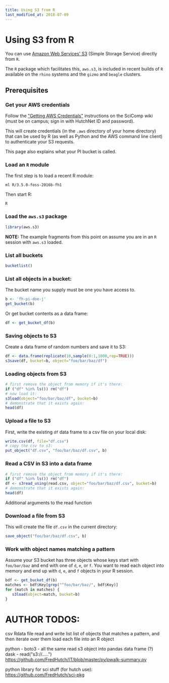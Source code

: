 ```yaml
---
title: Using S3 from R
last_modified_at: 2018-07-09
---
```


# Using S3 from R

You can use [Amazon Web Services' S3](https://aws.amazon.com/s3/) (Simple Storage Service) directly from `R`.

The `R` package which facilitates this, `aws.s3`, is included in recent builds of `R` available on the `rhino` systems
and the `gizmo` and `beagle` clusters.


## Prerequisites

### Get your AWS credentials

Follow the ["Getting AWS Credentials"](https://teams.fhcrc.org/sites/citwiki/SciComp/Pages/Getting%20AWS%20Credentials.aspx) instructions on the SciComp wiki (must be on campus; sign in with HutchNet ID and password).

This will create credentials (in the `.aws` directory of your home directory)
that can be used by R (as well as Python and the AWS command line client)
to authenticate your S3 requests.

This page also explains what your PI bucket is called. 


### Load an `R` module

The first step is to load a recent R module:

```
ml R/3.5.0-foss-2016b-fh1
```

Then start R:

```
R
```

### Load the `aws.s3` package


```R
library(aws.s3)
```

**NOTE:** The example fragments from this point on assume you are in an `R` session with `aws.s3` loaded.

### List all buckets

```R
bucketlist()
```

### List all objects in a bucket:

The bucket name you supply must be one you have access to. 

```R
b <- 'fh-pi-doe-j'
get_bucket(b)
```

Or get bucket contents as a data frame:

```R
df <- get_bucket_df(b)
```

### Saving objects to S3

Create a data frame of random numbers and save it to S3:

```R
df <- data.frame(replicate(10,sample(0:1,1000,rep=TRUE)))
s3save(df, bucket=b, object="foo/bar/baz/df")
```

### Loading objects from S3

```R
# first remove the object from memory if it's there:
if ("df" %in% ls()) rm("df")
# now load it:
s3load(object="foo/bar/baz/df", bucket=b)
# demonstrate that it exists again:
head(df)
```

### Upload a file to S3

First, write the existing `df` data
frame to a csv file on your local disk:

```R
write.csv(df, file="df.csv")
# copy the csv to s3:
put_object("df.csv", "foo/bar/baz/df.csv", b)
```

### Read a CSV in S3 into a data frame

```R
# first remove the object from memory if it's there:
if ("df" %in% ls()) rm("df")
df <- s3read_using(read.csv, object="foo/bar/baz/df.csv", bucket=b)
# demonstrate that it exists again:
head(df)
```

Additional arguments to the read function 


### Download a file from S3

This will create the file `df.csv` in the current directory:

```R
save_object("foo/bar/baz/df.csv", b)
```

### Work with object names matching a pattern

Assume your S3 bucket has three objects whose keys start with
`foo/bar/baz` and end with one of `d`, `e`, or `f`. You want to read each object into memory and end up with 
`d`, `e`, and `f` objects in your R session.

```R
bdf <- get_bucket_df(b)
matches <- bdf$Key[grep("^foo/bar/baz/", bdf$Key)]
for (match in matches) {
   s3load(object=match, bucket=b) 
}
```

# AUTHOR TODOS:

csv
Rdata file
read and write
list
list of objects that matches a pattern, and then iterate over them
    load each file into an R object

python - boto3 - all the same
    read s3 object into pandas data frame (?)
    dask - read("s3://.....")
    https://github.com/FredHutch/IT/blob/master/py/pwalk-summary.py

python library for sci stuff (for hutch use):
    https://github.com/FredHutch/sci-pkg


